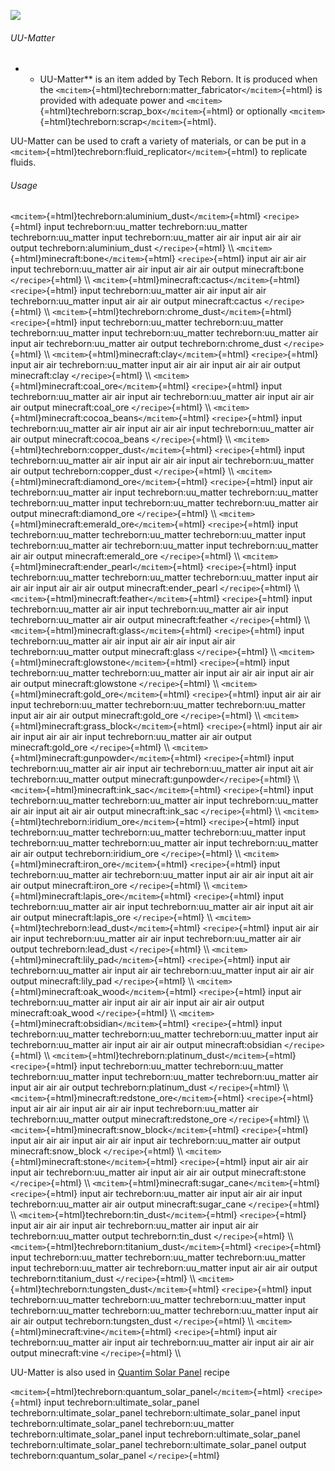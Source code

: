 ![](/mods/techreborn/uu-matter.png)

###### UU-Matter

-   -   UU-Matter** is an item added by Tech Reborn. It is produced
        when the
        `<mcitem>`{=html}techreborn:matter_fabricator`</mcitem>`{=html}
        is provided with adequate power and
        `<mcitem>`{=html}techreborn:scrap_box`</mcitem>`{=html} or
        optionally `<mcitem>`{=html}techreborn:scrap`</mcitem>`{=html}.

UU-Matter can be used to craft a variety of materials, or can be put in
a `<mcitem>`{=html}techreborn:fluid_replicator`</mcitem>`{=html} to
replicate fluids.

###### Usage

`<mcitem>`{=html}techreborn:aluminium_dust`</mcitem>`{=html}
`<recipe>`{=html} input techreborn:uu_matter techreborn:uu_matter
techreborn:uu_matter input techreborn:uu_matter air air input air air
air output techreborn:aluminium_dust `</recipe>`{=html} \\\\
`<mcitem>`{=html}minecraft:bone`</mcitem>`{=html} `<recipe>`{=html}
input air air air input techreborn:uu_matter air air input air air air
output minecraft:bone `</recipe>`{=html} \\\\
`<mcitem>`{=html}minecraft:cactus`</mcitem>`{=html} `<recipe>`{=html}
input techreborn:uu_matter air air input air air techreborn:uu_matter
input air air air output minecraft:cactus `</recipe>`{=html} \\\\
`<mcitem>`{=html}techreborn:chrome_dust`</mcitem>`{=html}
`<recipe>`{=html} input techreborn:uu_matter techreborn:uu_matter
techreborn:uu_matter input techreborn:uu_matter techreborn:uu_matter air
input air techreborn:uu_matter air output techreborn:chrome_dust
`</recipe>`{=html} \\\\
`<mcitem>`{=html}minecraft:clay`</mcitem>`{=html} `<recipe>`{=html}
input air air techreborn:uu_matter input air air air input air air air
output minecraft:clay `</recipe>`{=html} \\\\
`<mcitem>`{=html}minecraft:coal_ore`</mcitem>`{=html} `<recipe>`{=html}
input techreborn:uu_matter air air input air techreborn:uu_matter air
input air air air output minecraft:coal_ore `</recipe>`{=html} \\\\
`<mcitem>`{=html}minecraft:cocoa_beans`</mcitem>`{=html}
`<recipe>`{=html} input techreborn:uu_matter air air input air air air
input techreborn:uu_matter air air output minecraft:cocoa_beans
`</recipe>`{=html} \\\\
`<mcitem>`{=html}techreborn:copper_dust`</mcitem>`{=html}
`<recipe>`{=html} input techreborn:uu_matter air air input air air air
input air techreborn:uu_matter air output techreborn:copper_dust
`</recipe>`{=html} \\\\
`<mcitem>`{=html}minecraft:diamond_ore`</mcitem>`{=html}
`<recipe>`{=html} input air techreborn:uu_matter air input
techreborn:uu_matter techreborn:uu_matter techreborn:uu_matter input
techreborn:uu_matter techreborn:uu_matter air output
minecraft:diamond_ore `</recipe>`{=html} \\\\
`<mcitem>`{=html}minecraft:emerald_ore`</mcitem>`{=html}
`<recipe>`{=html} input techreborn:uu_matter techreborn:uu_matter
techreborn:uu_matter input techreborn:uu_matter air techreborn:uu_matter
input techreborn:uu_matter air air output minecraft:emerald_ore
`</recipe>`{=html} \\\\
`<mcitem>`{=html}minecraft:ender_pearl`</mcitem>`{=html}
`<recipe>`{=html} input techreborn:uu_matter techreborn:uu_matter
techreborn:uu_matter input air air air input air air air output
minecraft:ender_pearl `</recipe>`{=html} \\\\
`<mcitem>`{=html}minecraft:feather`</mcitem>`{=html} `<recipe>`{=html}
input techreborn:uu_matter air air input techreborn:uu_matter air air
input techreborn:uu_matter air air output minecraft:feather
`</recipe>`{=html} \\\\
`<mcitem>`{=html}minecraft:glass`</mcitem>`{=html} `<recipe>`{=html}
input techreborn:uu_matter air air input air air air input air air
techreborn:uu_matter output minecraft:glass `</recipe>`{=html} \\\\
`<mcitem>`{=html}minecraft:glowstone`</mcitem>`{=html} `<recipe>`{=html}
input techreborn:uu_matter techreborn:uu_matter air input air air air
input air air air output minecraft:glowstone `</recipe>`{=html} \\\\
`<mcitem>`{=html}minecraft:gold_ore`</mcitem>`{=html} `<recipe>`{=html}
input air air air input techreborn:uu_matter techreborn:uu_matter
techreborn:uu_matter input air air air output minecraft:gold_ore
`</recipe>`{=html} \\\\
`<mcitem>`{=html}minecraft:grass_block`</mcitem>`{=html}
`<recipe>`{=html} input air air air input air air air input
techreborn:uu_matter air air output minecraft:gold_ore
`</recipe>`{=html} \\\\
`<mcitem>`{=html}minecraft:gunpowder`</mcitem>`{=html} `<recipe>`{=html}
input techreborn:uu_matter air air input air techreborn:uu_matter air
input ait air techreborn:uu_matter output
minecraft:gunpowder`</recipe>`{=html} \\\\
`<mcitem>`{=html}minecraft:ink_sac`</mcitem>`{=html} `<recipe>`{=html}
input techreborn:uu_matter techreborn:uu_matter air input
techreborn:uu_matter air air input ait air air output minecraft:ink_sac
`</recipe>`{=html} \\\\
`<mcitem>`{=html}techreborn:iridium_ore`</mcitem>`{=html}
`<recipe>`{=html} input techreborn:uu_matter techreborn:uu_matter
techreborn:uu_matter input techreborn:uu_matter techreborn:uu_matter air
input techreborn:uu_matter air air output techreborn:iridium_ore
`</recipe>`{=html} \\\\
`<mcitem>`{=html}minecraft:iron_ore`</mcitem>`{=html} `<recipe>`{=html}
input techreborn:uu_matter air techreborn:uu_matter input air air air
input ait air air output minecraft:iron_ore `</recipe>`{=html} \\\\
`<mcitem>`{=html}minecraft:lapis_ore`</mcitem>`{=html} `<recipe>`{=html}
input techreborn:uu_matter air air input techreborn:uu_matter air air
input ait air air output minecraft:lapis_ore `</recipe>`{=html} \\\\
`<mcitem>`{=html}techreborn:lead_dust`</mcitem>`{=html}
`<recipe>`{=html} input air air air input techreborn:uu_matter air air
input techreborn:uu_matter air air output techreborn:lead_dust
`</recipe>`{=html} \\\\
`<mcitem>`{=html}minecraft:lily_pad`</mcitem>`{=html} `<recipe>`{=html}
input air techreborn:uu_matter air input air air techreborn:uu_matter
input air air air output minecraft:lily_pad `</recipe>`{=html} \\\\
`<mcitem>`{=html}minecraft:oak_wood`</mcitem>`{=html} `<recipe>`{=html}
input air techreborn:uu_matter air input air air air input air air air
output minecraft:oak_wood `</recipe>`{=html} \\\\
`<mcitem>`{=html}minecraft:obsidian`</mcitem>`{=html} `<recipe>`{=html}
input techreborn:uu_matter techreborn:uu_matter techreborn:uu_matter
input air techreborn:uu_matter air input air air air output
minecraft:obsidian `</recipe>`{=html} \\\\
`<mcitem>`{=html}techreborn:platinum_dust`</mcitem>`{=html}
`<recipe>`{=html} input techreborn:uu_matter techreborn:uu_matter
techreborn:uu_matter input techreborn:uu_matter techreborn:uu_matter air
input air air air output techreborn:platinum_dust `</recipe>`{=html}
\\\\ `<mcitem>`{=html}minecraft:redstone_ore`</mcitem>`{=html}
`<recipe>`{=html} input air air air input air air air input
techreborn:uu_matter air techreborn:uu_matter output
minecraft:redstone_ore `</recipe>`{=html} \\\\
`<mcitem>`{=html}minecraft:snow_block`</mcitem>`{=html}
`<recipe>`{=html} input air air air input air air air input air
techreborn:uu_matter air output minecraft:snow_block `</recipe>`{=html}
\\\\ `<mcitem>`{=html}minecraft:stone`</mcitem>`{=html}
`<recipe>`{=html} input air air air input air techreborn:uu_matter air
input air air air output minecraft:stone `</recipe>`{=html} \\\\
`<mcitem>`{=html}minecraft:sugar_cane`</mcitem>`{=html}
`<recipe>`{=html} input air techreborn:uu_matter air input air air air
input techreborn:uu_matter air air output minecraft:sugar_cane
`</recipe>`{=html} \\\\
`<mcitem>`{=html}techreborn:tin_dust`</mcitem>`{=html} `<recipe>`{=html}
input air air air input air techreborn:uu_matter air input air air
techreborn:uu_matter output techreborn:tin_dust `</recipe>`{=html} \\\\
`<mcitem>`{=html}techreborn:titanium_dust`</mcitem>`{=html}
`<recipe>`{=html} input techreborn:uu_matter techreborn:uu_matter
techreborn:uu_matter input techreborn:uu_matter air techreborn:uu_matter
input air air air output techreborn:titanium_dust `</recipe>`{=html}
\\\\ `<mcitem>`{=html}techreborn:tungsten_dust`</mcitem>`{=html}
`<recipe>`{=html} input techreborn:uu_matter techreborn:uu_matter
techreborn:uu_matter input techreborn:uu_matter techreborn:uu_matter
techreborn:uu_matter input air air air output techreborn:tungsten_dust
`</recipe>`{=html} \\\\
`<mcitem>`{=html}minecraft:vine`</mcitem>`{=html} `<recipe>`{=html}
input air techreborn:uu_matter air input air techreborn:uu_matter air
input air air air output minecraft:vine `</recipe>`{=html} \\\\

UU-Matter is also used in [Quantim Solar
Panel](energy:generators:quantum_solar_panel "wikilink") recipe

`<mcitem>`{=html}techreborn:quantum_solar_panel`</mcitem>`{=html}
`<recipe>`{=html} input techreborn:ultimate_solar_panel
techreborn:ultimate_solar_panel techreborn:ultimate_solar_panel input
techreborn:ultimate_solar_panel techreborn:uu_matter
techreborn:ultimate_solar_panel input techreborn:ultimate_solar_panel
techreborn:ultimate_solar_panel techreborn:ultimate_solar_panel output
techreborn:quantum_solar_panel `</recipe>`{=html}
